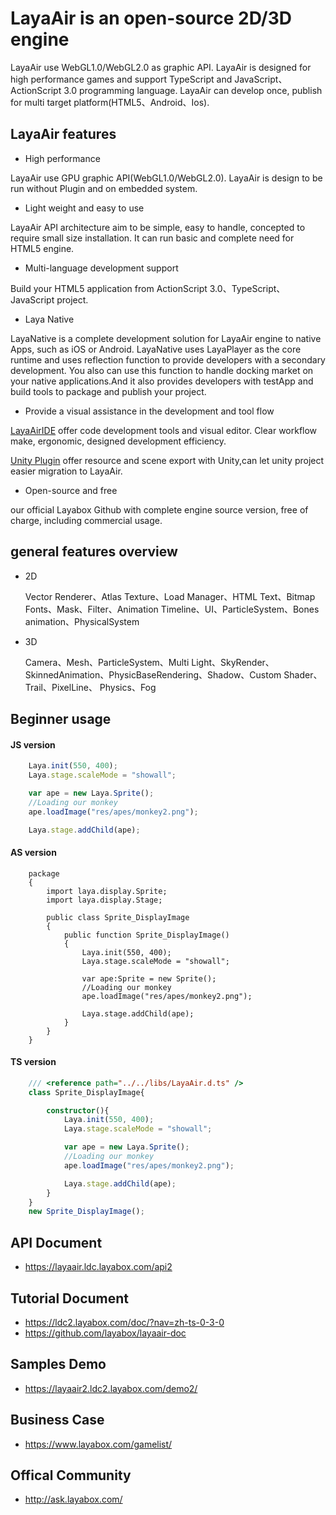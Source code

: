 # LayaAir is an open-source 2D/3D engine

LayaAir use WebGL1.0/WebGL2.0 as graphic API.
LayaAir is designed for high performance games and support TypeScript and JavaScript、ActionScript 3.0 programming language.
LayaAir can develop once, publish for multi target platform(HTML5、Android、Ios).

## LayaAir features

- High performance

LayaAir use GPU graphic API(WebGL1.0/WebGL2.0).
LayaAir is design to be run without Plugin and on embedded system.

- Light weight and easy to use

LayaAir API architecture aim to be simple, easy to handle, concepted to require small size installation. It can run basic and complete need for HTML5 engine.

- Multi-language development support

Build your HTML5 application from ActionScript 3.0、TypeScript、JavaScript project.

- Laya Native

LayaNative is a complete development solution for LayaAir engine to native Apps, such as iOS or Android. LayaNative uses LayaPlayer as the core runtime and uses reflection function to provide developers with a secondary development. You also can use this function to handle docking market on your native applications.And it also provides developers with testApp and build tools to package and publish your project.

- Provide a visual assistance in the development and tool flow

[LayaAirIDE](http://ldc.layabox.com/index.php?m=content&c=index&a=lists&catid=27) offer code development tools and visual editor. Clear workflow make, ergonomic, designed development efficiency.

[Unity Plugin](http://ldc.layabox.com/index.php?m=content&c=index&a=lists&catid=27)  offer resource and scene export with Unity,can let unity project easier migration to LayaAir.

- Open-source and free

our official Layabox Github with complete engine source version, free of charge, including commercial usage.

## general features overview

- 2D

  Vector Renderer、Atlas Texture、Load Manager、HTML Text、Bitmap Fonts、Mask、Filter、Animation Timeline、UI、ParticleSystem、Bones animation、PhysicalSystem
  
- 3D

  Camera、Mesh、ParticleSystem、Multi Light、SkyRender、SkinnedAnimation、PhysicBaseRendering、Shadow、Custom Shader、Trail、PixelLine、
  Physics、Fog

## Beginner usage

#### JS version

```js
    Laya.init(550, 400);
    Laya.stage.scaleMode = "showall";

    var ape = new Laya.Sprite();
    //Loading our monkey
    ape.loadImage("res/apes/monkey2.png");

    Laya.stage.addChild(ape);
```

#### AS version

```as3
    package
    {
        import laya.display.Sprite;
        import laya.display.Stage;

        public class Sprite_DisplayImage
        {
            public function Sprite_DisplayImage()
            {
                Laya.init(550, 400);
      		    Laya.stage.scaleMode = "showall";

                var ape:Sprite = new Sprite();
                //Loading our monkey
                ape.loadImage("res/apes/monkey2.png");

                Laya.stage.addChild(ape);
            }
        }
    }
```

#### TS version

```ts
    /// <reference path="../../libs/LayaAir.d.ts" />
    class Sprite_DisplayImage{

        constructor(){
            Laya.init(550, 400);
            Laya.stage.scaleMode = "showall";

            var ape = new Laya.Sprite();
            //Loading our monkey
            ape.loadImage("res/apes/monkey2.png");

            Laya.stage.addChild(ape);
        }
    }
    new Sprite_DisplayImage();
```

## API Document

- https://layaair.ldc.layabox.com/api2

## Tutorial Document

- https://ldc2.layabox.com/doc/?nav=zh-ts-0-3-0
- https://github.com/layabox/layaair-doc

## Samples Demo

- https://layaair2.ldc2.layabox.com/demo2/

## Business Case 

- https://www.layabox.com/gamelist/

## Offical Community

- http://ask.layabox.com/
